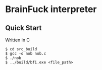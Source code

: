# BrainFuck interpreter

## Quick Start

Written in C

```console
$ cd src_build
$ gcc -o nob nob.c
$ ./nob
$ ../build/bfi.exe <file_path>
```
